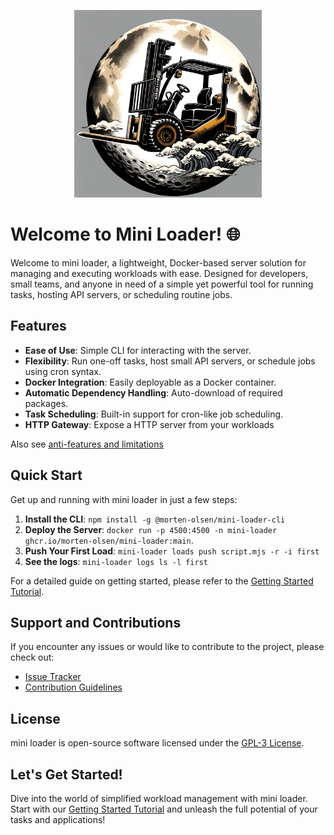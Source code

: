 

<p>
<center>
    <img src="./assets/logo.png" width="300" height="300" />
</center>
</p>

# Welcome to Mini Loader! 🌐

Welcome to mini loader, a lightweight, Docker-based server solution for managing and executing workloads with ease. Designed for developers, small teams, and anyone in need of a simple yet powerful tool for running tasks, hosting API servers, or scheduling routine jobs.

## Features

- **Ease of Use**: Simple CLI for interacting with the server.
- **Flexibility**: Run one-off tasks, host small API servers, or schedule jobs using cron syntax.
- **Docker Integration**: Easily deployable as a Docker container.
- **Automatic Dependency Handling**: Auto-download of required packages.
- **Task Scheduling**: Built-in support for cron-like job scheduling.
- **HTTP Gateway**: Expose a HTTP server from your workloads

Also see [anti-features and limitations](./docs/anti-features.md)

## Quick Start

Get up and running with mini loader in just a few steps:

1. **Install the CLI**: `npm install -g @morten-olsen/mini-loader-cli`
2. **Deploy the Server**:  `docker run -p 4500:4500 -n mini-loader ghcr.io/morten-olsen/mini-loader:main`.
3. **Push Your First Load**: `mini-loader loads push script.mjs -r -i first`
3. **See the logs**: `mini-loader logs ls -l first`

For a detailed guide on getting started, please refer to the [Getting Started Tutorial](./docs/getting-started.md).

## Support and Contributions

If you encounter any issues or would like to contribute to the project, please check out:

- [Issue Tracker](https://github.com/morten-olsen/mini-loader/issues)
- [Contribution Guidelines](./CONTRIBUTING.md)

## License

mini loader is open-source software licensed under the [GPL-3 License](./LICENSE).

## Let's Get Started!

Dive into the world of simplified workload management with mini loader. Start with our [Getting Started Tutorial](./docs/getting-started.md) and unleash the full potential of your tasks and applications!
